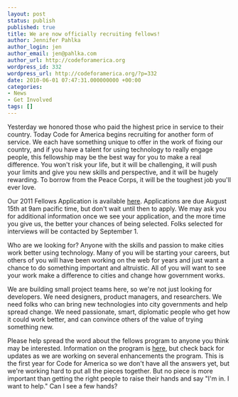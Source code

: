 ```yaml
---
layout: post
status: publish
published: true
title: We are now officially recruiting fellows!
author: Jennifer Pahlka
author_login: jen
author_email: jen@pahlka.com
author_url: http://codeforamerica.org
wordpress_id: 332
wordpress_url: http://codeforamerica.org/?p=332
date: 2010-06-01 07:47:31.000000000 +00:00
categories:
- News
- Get Involved
tags: []
---
```

Yesterday we honored those who paid the highest price in service to their country. Today Code for America begins recruiting for another form of service. We each have something unique to offer in the work of fixing our country, and if you have a talent for using technology to really engage people, this fellowship may be the best way for you to make a real difference. You won't risk your life, but it will be challenging, it will push your limits and give you new skills and perspective, and it will be hugely rewarding. To borrow from the Peace Corps, it will be the toughest job you'll ever love.

Our 2011 Fellows Application is available <a href="https://codeforamerica.wufoo.com/forms/code-for-america-fellows-application/">here</a>. Applications are due August 15th at 9am pacific time, but don't wait until then to apply. We may ask you for additional information once we see your application, and the more time you give us, the better your chances of being selected. Folks selected for interviews will be contacted by September 1.

Who are we looking for? Anyone with the skills and passion to make cities work better using technology. Many of you will be starting your careers, but others of you will have been working on the web for years and just want a chance to do something important and altruistic. All of you will want to see your work make a difference to cities and change how government works.

We are building small project teams here, so we're not just looking for developers. We need designers, product managers, and researchers. We need folks who can bring new technologies into city governments and help spread change. We need passionate, smart, diplomatic people who get how it could work better, and can convince others of the value of trying something new.

Please help spread the word about the fellows program to anyone you think may be interested. Information on the program is <a href="http://codeforamerica.org/become-a-fellow/">here</a>, but check back for updates as we are working on several enhancements the program. This is the first year for Code for America so we don't have all the answers yet, but we're working hard to put all the pieces together. But no piece is more important than getting the right people to raise their hands and say "I'm in. I want to help." Can I see a few hands?
